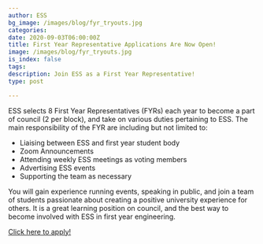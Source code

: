 ```yaml
---
author: ESS
bg_image: /images/blog/fyr_tryouts.jpg
categories: 
date: 2020-09-03T06:00:00Z
title: First Year Representative Applications Are Now Open!
image: /images/blog/fyr_tryouts.jpg
is_index: false
tags: 
description: Join ESS as a First Year Representative!
type: post

---
```

ESS selects 8 First Year Representatives (FYRs) each year to become a part of council (2 per block), and take on various duties pertaining to ESS. The main responsibility of the FYR are including but not limited to:

* Liaising between ESS and first year student body
* Zoom Announcements
* Attending weekly ESS meetings as voting members
* Advertising ESS events
* Supporting the team as necessary

You will gain experience running events, speaking in public, and join a team of students passionate about creating a positive university experience for others. It is a great learning position on council, and the best way to become involved with ESS in first year engineering.

[Click here to apply!](https://essucalgary.com/get-involved/applications/firstyearrep/)
